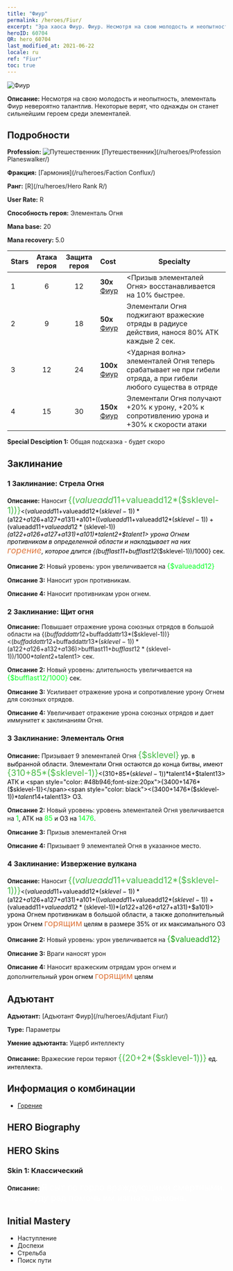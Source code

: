 ```yaml
---
title: "Фиур"
permalink: /heroes/Fiur/
excerpt: "Эра хаоса Фиур. Фиур. Несмотря на свою молодость и неопытность, элементаль Фиур невероятно талантлив. Некоторые верят, что однажды он станет сильнейшим героем среди элементалей."
heroID: 60704
QR: hero_60704
last_modified_at: 2021-06-22
locale: ru
ref: "Fiur"
toc: true
---
```

  ![Фиур](/images/h/h_Fiur.jpg)

 **Описание:** Несмотря на свою молодость и неопытность, элементаль Фиур невероятно талантлив. Некоторые верят, что однажды он станет сильнейшим героем среди элементалей.
## Подробности
 **Profession:** ![Путешественник](/images/h/h_prof_13.png)  [Путешественник](/ru/heroes/Profession Planeswalker/)

 **Фракция:** [Гармония](/ru/heroes/Faction Conflux/)

 **Ранг:** [R](/ru/heroes/Hero Rank R/)

 **User Rate:** R

 **Способность героя:** Элементаль Огня

 **Mana base:** 20

 **Mana recovery:** 5.0


  | Stars | Атака героя | Защита героя | Cost |     Specialty     |
  |---------|:---------------:|:---------------:|:--|--------------------|
  |    1    | 6 | 12 | **30x** [Фиур](/ItemsRU/her_381/) | <Призыв элементалей Огня> восстанавливается на 10% быстрее. |
  |    2    | 9 | 18 | **50x** [Фиур](/ItemsRU/her_381/) | Элементали Огня поджигают вражеские отряды в радиусе действия, нанося 80% АТК каждые 2 сек. |
  |    3    | 12 | 24 | **100x** [Фиур](/ItemsRU/her_381/) | <Ударная волна> элементалей Огня теперь срабатывает не при гибели отряда, а при гибели любого существа в отряде |
  |    4    | 15 | 30 | **150x** [Фиур](/ItemsRU/her_381/) | Элементали Огня получают +20% к урону, +20% к сопротивлению урона и +30% к скорости атаки |

 **Special Desciption 1:** Общая подсказка - будет скоро

## Заклинание
### 1 Заклинание: Стрела Огня
 **Описание:** Наносит <span style="color: #48b946;font-size:20px">{($valueadd11+$valueadd12*($sklevel-1))}</span><span style="color: black"><($valueadd11+$valueadd12*($sklevel-1))*($a122+$a126+$a127+$a131)+$a101+(($valueadd11+$valueadd12*($sklevel-1))+($valueadd11+$valueadd12*($sklevel-1))*($a122+$a126+$a127+$a131)+$a101)*$talent2+$talent1> урона Огнем противникам в определенной области и накладывает на них <span style="color: #e07c44;font-size:20px">горение</span><span style="color: black">, которое длится {($bufflast11+$bufflast12*($sklevel-1))/1000} сек.

 **Описание 2:** Новый уровень: урон увеличивается на <span style="color: #00ff22;font-size:16px">{$valueadd12}</span><span style="color: black">

 **Описание 3:** Наносит урон противникам.

 **Описание 4:** Наносит противникам урон огнем.

### 2 Заклинание: Щит огня
 **Описание:** Повышает отражение урона союзных отрядов в большой области на {($buffaddattr12+$buffaddattr13*($sklevel-1))}<($buffaddattr12+$buffaddattr13*($sklevel-1))*($a122+$a126+$a132+$a136)> % и дает им иммунитет к заклинаниям Огня на <span style="color: #48b946;font-size:20px">{($bufflast11+$bufflast12*($sklevel-1))/1000}</span><span style="color: black"><($bufflast11+$bufflast12*($sklevel-1))/1000*$talent2+$talent1> сек.

 **Описание 2:** Новый уровень: длительность увеличивается на <span style="color: #00ff22;font-size:16px">{$bufflast12/1000}</span><span style="color: black"> сек.

 **Описание 3:** Усиливает отражение урона и сопротивление урону Огнем для союзных отрядов.

 **Описание 4:** Увеличивает отражение урона союзных отрядов и дает иммунитет к заклинаниям Огня.

### 3 Заклинание: Элементаль Огня
 **Описание:** Призывает 9 элементалей Огня <span style="color: #48b946;font-size:20px">{$sklevel}</span><span style="color: black"> ур. в выбранной области. Элементали Огня остаются до конца битвы, имеют <span style="color: #48b946;font-size:20px">{310+85*($sklevel-1)}</span><span style="color: black"><(310+85*($sklevel-1))*$talent14+$talent13> АТК и <span style="color: #48b946;font-size:20px">{3400+1476*($sklevel-1)}</span><span style="color: black"><(3400+1476*($sklevel-1))*$talent14+$talent13> ОЗ.

 **Описание 2:** Новый уровень: уровень элементалей Огня увеличивается на <span style="color: #00ff22;font-size:16px">1</span><span style="color: black">, АТК на <span style="color: #00ff22;font-size:16px">85</span><span style="color: black"> и ОЗ на <span style="color: #00ff22;font-size:16px">1476</span><span style="color: black">.

 **Описание 3:** Призыв элементалей Огня

 **Описание 4:** Призывает 9 элементалей Огня в указанное место.

### 4 Заклинание: Извержение вулкана
 **Описание:** Наносит <span style="color: #48b946;font-size:20px">{($valueadd11+$valueadd12*($sklevel-1))}</span><span style="color: black"><($valueadd11+$valueadd12*($sklevel-1))*($a122+$a126+$a127+$a131)+$a101+(($valueadd11+$valueadd12*($sklevel-1))+($valueadd11+$valueadd12*($sklevel-1))*($a122+$a126+$a127+$a131)+$a101)> урона Огнем противникам в большой области, а также дополнительный урон Огнем <span style="color: #e07c44;font-size:20px">горящим</span><span style="color: black"> целям в размере 35% от их максимального ОЗ

 **Описание 2:** Новый уровень: урон увеличивается на <span style="color: #1ca216;font-size:18px">{$valueadd12}</span><span style="color: black">

 **Описание 3:** Враги наносят урон

 **Описание 4:** Наносит вражеским отрядам урон огнем и дополнительный <span style="color: #1ca216"></span><span style="color: black"> урон огнем <span style="color: #e07c44;font-size:20px">горящим</span><span style="color: black"> целям


## Адъютант

 **Адъютант:**  [Адъютант Фиур](/ru/heroes/Adjutant Fiur/) 

 **Type:**  Параметры 

 **Умение адъютанта:**  Ущерб интеллекту 

 **Описание:** Вражеские герои теряют <span style="color: #48b946;font-size:20px">{(20+2*($sklevel-1))}</span><span style="color: black"> ед. интеллекта.

## Информация о комбинации

* [Горение](/ru/combination/Горение/) 

## HERO Biography

## HERO Skins
### Skin 1: **Классический**

 **Описание:** <span style="color: #ffffff;font-size:20px">Я сыт по горло враждующими смертными. Но я буду рад помочь им изгнать демона.</span>



## Initial Mastery
   - Наступление
   - Доспехи
   - Стрельба
   - Поиск пути
